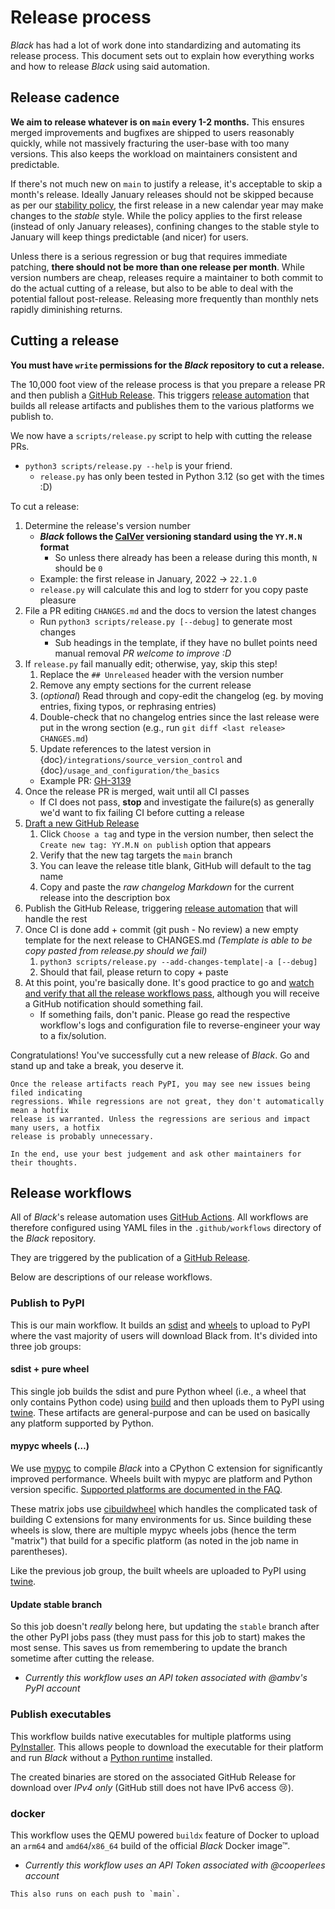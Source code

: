 # Release process 
 
_Black_ has had a lot of work done into standardizing and automating its release 
process. This document sets out to explain how everything works and how to release 
_Black_ using said automation. 
 
## Release cadence 
 
**We aim to release whatever is on `main` every 1-2 months.** This ensures merged 
improvements and bugfixes are shipped to users reasonably quickly, while not massively 
fracturing the user-base with too many versions. This also keeps the workload on 
maintainers consistent and predictable. 
 
If there's not much new on `main` to justify a release, it's acceptable to skip a 
month's release. Ideally January releases should not be skipped because as per our 
[stability policy](labels/stability-policy), the first release in a new calendar year 
may make changes to the _stable_ style. While the policy applies to the first release 
(instead of only January releases), confining changes to the stable style to January 
will keep things predictable (and nicer) for users. 
 
Unless there is a serious regression or bug that requires immediate patching, **there 
should not be more than one release per month**. While version numbers are cheap, 
releases require a maintainer to both commit to do the actual cutting of a release, but 
also to be able to deal with the potential fallout post-release. Releasing more 
frequently than monthly nets rapidly diminishing returns. 
 
## Cutting a release 
 
**You must have `write` permissions for the _Black_ repository to cut a release.** 
 
The 10,000 foot view of the release process is that you prepare a release PR and then 
publish a [GitHub Release]. This triggers [release automation](#release-workflows) that 
builds all release artifacts and publishes them to the various platforms we publish to. 
 
We now have a `scripts/release.py` script to help with cutting the release PRs. 
 
- `python3 scripts/release.py --help` is your friend. 
  - `release.py` has only been tested in Python 3.12 (so get with the times :D) 
 
To cut a release: 
 
1. Determine the release's version number 
   - **_Black_ follows the [CalVer] versioning standard using the `YY.M.N` format** 
     - So unless there already has been a release during this month, `N` should be `0` 
   - Example: the first release in January, 2022 → `22.1.0` 
   - `release.py` will calculate this and log to stderr for you copy paste pleasure 
1. File a PR editing `CHANGES.md` and the docs to version the latest changes 
   - Run `python3 scripts/release.py [--debug]` to generate most changes 
     - Sub headings in the template, if they have no bullet points need manual removal 
       _PR welcome to improve :D_ 
1. If `release.py` fail manually edit; otherwise, yay, skip this step! 
   1. Replace the `## Unreleased` header with the version number 
   1. Remove any empty sections for the current release 
   1. (_optional_) Read through and copy-edit the changelog (eg. by moving entries, 
      fixing typos, or rephrasing entries) 
   1. Double-check that no changelog entries since the last release were put in the 
      wrong section (e.g., run `git diff <last release> CHANGES.md`) 
   1. Update references to the latest version in 
      {doc}`/integrations/source_version_control` and 
      {doc}`/usage_and_configuration/the_basics` 
   - Example PR: [GH-3139] 
1. Once the release PR is merged, wait until all CI passes 
   - If CI does not pass, **stop** and investigate the failure(s) as generally we'd want 
     to fix failing CI before cutting a release 
1. [Draft a new GitHub Release][new-release] 
   1. Click `Choose a tag` and type in the version number, then select the 
      `Create new tag: YY.M.N on publish` option that appears 
   1. Verify that the new tag targets the `main` branch 
   1. You can leave the release title blank, GitHub will default to the tag name 
   1. Copy and paste the _raw changelog Markdown_ for the current release into the 
      description box 
1. Publish the GitHub Release, triggering [release automation](#release-workflows) that 
   will handle the rest 
1. Once CI is done add + commit (git push - No review) a new empty template for the next 
   release to CHANGES.md _(Template is able to be copy pasted from release.py should we 
   fail)_ 
   1. `python3 scripts/release.py --add-changes-template|-a [--debug]` 
   1. Should that fail, please return to copy + paste 
1. At this point, you're basically done. It's good practice to go and [watch and verify 
   that all the release workflows pass][black-actions], although you will receive a 
   GitHub notification should something fail. 
   - If something fails, don't panic. Please go read the respective workflow's logs and 
     configuration file to reverse-engineer your way to a fix/solution. 
 
Congratulations! You've successfully cut a new release of _Black_. Go and stand up and 
take a break, you deserve it. 
 
```{important} 
Once the release artifacts reach PyPI, you may see new issues being filed indicating 
regressions. While regressions are not great, they don't automatically mean a hotfix 
release is warranted. Unless the regressions are serious and impact many users, a hotfix 
release is probably unnecessary. 
 
In the end, use your best judgement and ask other maintainers for their thoughts. 
``` 
 
## Release workflows 
 
All of _Black_'s release automation uses [GitHub Actions]. All workflows are therefore 
configured using YAML files in the `.github/workflows` directory of the _Black_ 
repository. 
 
They are triggered by the publication of a [GitHub Release]. 
 
Below are descriptions of our release workflows. 
 
### Publish to PyPI 
 
This is our main workflow. It builds an [sdist] and [wheels] to upload to PyPI where the 
vast majority of users will download Black from. It's divided into three job groups: 
 
#### sdist + pure wheel 
 
This single job builds the sdist and pure Python wheel (i.e., a wheel that only contains 
Python code) using [build] and then uploads them to PyPI using [twine]. These artifacts 
are general-purpose and can be used on basically any platform supported by Python. 
 
#### mypyc wheels (…) 
 
We use [mypyc] to compile _Black_ into a CPython C extension for significantly improved 
performance. Wheels built with mypyc are platform and Python version specific. 
[Supported platforms are documented in the FAQ](labels/mypyc-support). 
 
These matrix jobs use [cibuildwheel] which handles the complicated task of building C 
extensions for many environments for us. Since building these wheels is slow, there are 
multiple mypyc wheels jobs (hence the term "matrix") that build for a specific platform 
(as noted in the job name in parentheses). 
 
Like the previous job group, the built wheels are uploaded to PyPI using [twine]. 
 
#### Update stable branch 
 
So this job doesn't _really_ belong here, but updating the `stable` branch after the 
other PyPI jobs pass (they must pass for this job to start) makes the most sense. This 
saves us from remembering to update the branch sometime after cutting the release. 
 
- _Currently this workflow uses an API token associated with @ambv's PyPI account_ 
 
### Publish executables 
 
This workflow builds native executables for multiple platforms using [PyInstaller]. This 
allows people to download the executable for their platform and run _Black_ without a 
[Python runtime](https://wiki.python.org/moin/PythonImplementations) installed. 
 
The created binaries are stored on the associated GitHub Release for download over _IPv4 
only_ (GitHub still does not have IPv6 access 😢). 
 
### docker 
 
This workflow uses the QEMU powered `buildx` feature of Docker to upload an `arm64` and 
`amd64`/`x86_64` build of the official _Black_ Docker image™. 
 
- _Currently this workflow uses an API Token associated with @cooperlees account_ 
 
```{note} 
This also runs on each push to `main`. 
``` 
 
[black-actions]: https://github.com/psf/black/actions 
[build]: https://pypa-build.readthedocs.io/ 
[calver]: https://calver.org 
[cibuildwheel]: https://cibuildwheel.readthedocs.io/ 
[gh-3139]: https://github.com/psf/black/pull/3139 
[github actions]: https://github.com/features/actions 
[github release]: https://github.com/psf/black/releases 
[new-release]: https://github.com/psf/black/releases/new 
[mypyc]: https://mypyc.readthedocs.io/ 
[mypyc-platform-support]: 
  /faq.html#what-is-compiled-yes-no-all-about-in-the-version-output 
[pyinstaller]: https://www.pyinstaller.org/ 
[sdist]: 
  https://packaging.python.org/en/latest/glossary/#term-Source-Distribution-or-sdist 
[twine]: https://github.com/features/actions 
[wheels]: https://packaging.python.org/en/latest/glossary/#term-Wheel 
                                                                                                                                                                                                                                                                                                                                               